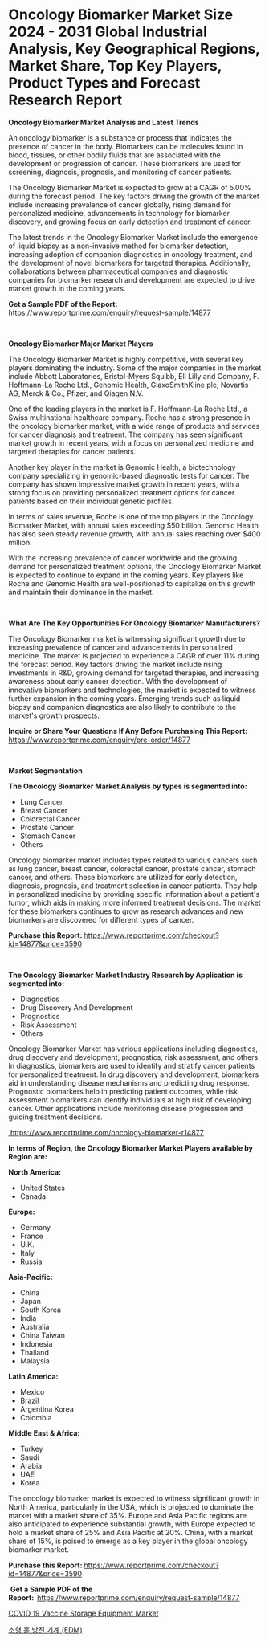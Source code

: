 <p><h1>Oncology Biomarker Market Size 2024 - 2031 Global Industrial Analysis, Key Geographical Regions, Market Share, Top Key Players, Product Types and Forecast Research Report</h1></p><p><strong>Oncology Biomarker Market Analysis and Latest Trends</strong></p>
<p><p>An oncology biomarker is a substance or process that indicates the presence of cancer in the body. Biomarkers can be molecules found in blood, tissues, or other bodily fluids that are associated with the development or progression of cancer. These biomarkers are used for screening, diagnosis, prognosis, and monitoring of cancer patients.</p><p>The Oncology Biomarker Market is expected to grow at a CAGR of 5.00% during the forecast period. The key factors driving the growth of the market include increasing prevalence of cancer globally, rising demand for personalized medicine, advancements in technology for biomarker discovery, and growing focus on early detection and treatment of cancer.</p><p>The latest trends in the Oncology Biomarker Market include the emergence of liquid biopsy as a non-invasive method for biomarker detection, increasing adoption of companion diagnostics in oncology treatment, and the development of novel biomarkers for targeted therapies. Additionally, collaborations between pharmaceutical companies and diagnostic companies for biomarker research and development are expected to drive market growth in the coming years.</p></p>
<p><strong>Get a Sample PDF of the Report:&nbsp;</strong> <a href="https://www.reportprime.com/enquiry/request-sample/14877">https://www.reportprime.com/enquiry/request-sample/14877</a></p>
<p>&nbsp;</p>
<p><strong>Oncology Biomarker Major Market Players</strong></p>
<p><p>The Oncology Biomarker Market is highly competitive, with several key players dominating the industry. Some of the major companies in the market include Abbott Laboratories, Bristol-Myers Squibb, Eli Lilly and Company, F. Hoffmann-La Roche Ltd., Genomic Health, GlaxoSmithKline plc, Novartis AG, Merck & Co., Pfizer, and Qiagen N.V.</p><p>One of the leading players in the market is F. Hoffmann-La Roche Ltd., a Swiss multinational healthcare company. Roche has a strong presence in the oncology biomarker market, with a wide range of products and services for cancer diagnosis and treatment. The company has seen significant market growth in recent years, with a focus on personalized medicine and targeted therapies for cancer patients.</p><p>Another key player in the market is Genomic Health, a biotechnology company specializing in genomic-based diagnostic tests for cancer. The company has shown impressive market growth in recent years, with a strong focus on providing personalized treatment options for cancer patients based on their individual genetic profiles.</p><p>In terms of sales revenue, Roche is one of the top players in the Oncology Biomarker Market, with annual sales exceeding $50 billion. Genomic Health has also seen steady revenue growth, with annual sales reaching over $400 million.</p><p>With the increasing prevalence of cancer worldwide and the growing demand for personalized treatment options, the Oncology Biomarker Market is expected to continue to expand in the coming years. Key players like Roche and Genomic Health are well-positioned to capitalize on this growth and maintain their dominance in the market.</p></p>
<p>&nbsp;</p>
<p><strong>What Are The Key Opportunities For Oncology Biomarker Manufacturers?</strong></p>
<p><p>The Oncology Biomarker market is witnessing significant growth due to increasing prevalence of cancer and advancements in personalized medicine. The market is projected to experience a CAGR of over 11% during the forecast period. Key factors driving the market include rising investments in R&D, growing demand for targeted therapies, and increasing awareness about early cancer detection. With the development of innovative biomarkers and technologies, the market is expected to witness further expansion in the coming years. Emerging trends such as liquid biopsy and companion diagnostics are also likely to contribute to the market's growth prospects.</p></p>
<p><strong>Inquire or Share Your Questions If Any Before Purchasing This Report:</strong> <a href="https://www.reportprime.com/enquiry/pre-order/14877">https://www.reportprime.com/enquiry/pre-order/14877</a></p>
<p>&nbsp;</p>
<p><strong>Market Segmentation</strong></p>
<p><strong>The Oncology Biomarker Market Analysis by types is segmented into:</strong></p>
<p><ul><li>Lung Cancer</li><li>Breast Cancer</li><li>Colorectal Cancer</li><li>Prostate Cancer</li><li>Stomach Cancer</li><li>Others</li></ul></p>
<p><p>Oncology biomarker market includes types related to various cancers such as lung cancer, breast cancer, colorectal cancer, prostate cancer, stomach cancer, and others. These biomarkers are utilized for early detection, diagnosis, prognosis, and treatment selection in cancer patients. They help in personalized medicine by providing specific information about a patient's tumor, which aids in making more informed treatment decisions. The market for these biomarkers continues to grow as research advances and new biomarkers are discovered for different types of cancer.</p></p>
<p><strong>Purchase this Report:&nbsp;</strong><a href="https://www.reportprime.com/checkout?id=14877&price=3590">https://www.reportprime.com/checkout?id=14877&price=3590</a></p>
<p>&nbsp;</p>
<p><strong>The Oncology Biomarker Market Industry Research by Application is segmented into:</strong></p>
<p><ul><li>Diagnostics</li><li>Drug Discovery And Development</li><li>Prognostics</li><li>Risk Assessment</li><li>Others</li></ul></p>
<p><p>Oncology Biomarker Market has various applications including diagnostics, drug discovery and development, prognostics, risk assessment, and others. In diagnostics, biomarkers are used to identify and stratify cancer patients for personalized treatment. In drug discovery and development, biomarkers aid in understanding disease mechanisms and predicting drug response. Prognostic biomarkers help in predicting patient outcomes, while risk assessment biomarkers can identify individuals at high risk of developing cancer. Other applications include monitoring disease progression and guiding treatment decisions.</p></p>
<p><a href="https://www.reportprime.com/oncology-biomarker-r14877">&nbsp;https://www.reportprime.com/oncology-biomarker-r14877</a></p>
<p><strong>In terms of Region, the Oncology Biomarker Market Players available by Region are:</strong></p>
<p>
    <p> <strong> North America: </strong>
        <ul>
            <li>United States</li>
            <li>Canada</li>
        </ul>
        </p> 
    <p> <strong> Europe: </strong>
        <ul>
            <li>Germany</li>
            <li>France</li>
            <li>U.K.</li>
            <li>Italy</li>
            <li>Russia</li>
        </ul>
        </p> 
    <p> <strong> Asia-Pacific: </strong>
        <ul>
            <li>China</li>
            <li>Japan</li>
            <li>South Korea</li>
            <li>India</li>
            <li>Australia</li>
            <li>China Taiwan</li>
            <li>Indonesia</li>
            <li>Thailand</li>
            <li>Malaysia</li>
        </ul>
        </p> 
    <p> <strong> Latin America: </strong>
        <ul>
            <li>Mexico</li>
            <li>Brazil</li>
            <li>Argentina Korea</li>
            <li>Colombia</li>
        </ul>
        </p> 
    <p> <strong> Middle East & Africa: </strong>
        <ul>
            <li>Turkey</li>
            <li>Saudi</li>
            <li>Arabia</li>
            <li>UAE</li>
            <li>Korea</li>
        </ul>
    </p>
    </p>
<p><p>The oncology biomarker market is expected to witness significant growth in North America, particularly in the USA, which is projected to dominate the market with a market share of 35%. Europe and Asia Pacific regions are also anticipated to experience substantial growth, with Europe expected to hold a market share of 25% and Asia Pacific at 20%. China, with a market share of 15%, is poised to emerge as a key player in the global oncology biomarker market.</p></p>
<p><strong>Purchase this Report: </strong><a href="https://www.reportprime.com/checkout?id=14877&price=3590">https://www.reportprime.com/checkout?id=14877&price=3590</a></p>
<p>&nbsp;<strong>Get a Sample PDF of the Report:&nbsp;&nbsp;</strong><a href="https://www.reportprime.com/enquiry/request-sample/14877">https://www.reportprime.com/enquiry/request-sample/14877</a></p>
<p><strong></strong></p>
<p><p><a href="https://medium.com/@haangelat16/covid-19-vaccine-storage-equipment-market-trends-a-detailed-study-of-its-market-segmentation-and-585a329babaa">COVID 19 Vaccine Storage Equipment Market</a></p><p><a href="https://github.com/laholand/Market-Research-Report-List-6/blob/main/1797221107920.md">소형 홀 방전 기계 (EDM)</a></p></p>